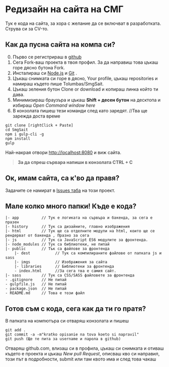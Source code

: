 # Редизайн на сайта на СМГ

Тук е кода на сайта, за хора с желание да се включват в разработката. Струва си за CV-то.

## Как да пусна сайта на компа си?

0. Първо се регистрираш в [github](https://github.com/join?source=header-home)
1. Сега Fork-ваш проекта в твоя профил. За да направиш това цъкаш горе дясно бутона Fork.
2. Инсталираш си [Node.js](https://nodejs.org/en/) и [Git](https://git-scm.com/) .
3. Цъкаш снимката си горе в дясно, Your profile, цъкаш repositories и намираш където пише Tolumbas/SmgSait.
4. Цъкаш зеления бутон Clone or download и копираш линка който ти дава.
5. Минимизираш браузъра и цъкаш **Shift + десен бутон** на десктопа и избираш *Open Command window here*
6. В конзолата пишеш тези команди след като заредят. //Тва ще зарежда доста време
```
git clone [rightClick + Paste]
cd SmgSait
npm i gulp-cli -g
npm install
gulp
```
Най-накрая отвори [http://localhost:8080](http://localhost:8080) и виж сайта.
> **За да спреш сървара напиши в конзолата __CTRL + C__**

## Ок, имам сайта, са к'во да правя?
Задачите се намират в [Issues таба](https://github.com/Tolumbas/SmgSait/issues) на този проект. 

## Мале колко много папки! Къде е кода?
```
|- app          // Тук е логиката на сървъра и бакенда, за сега е празен
|- history      // Тук са дизайните, главно изображения 
|- html         // Тук ще са отделните модули на html, които ще се рендерват от бакенда , Празно за сега
|- js           // Тук са JavaScript ES6 модулите за фронтенда. 
|- node_modules // Тук са библиотеки, не пипай 
|- public       // Тък са файлове за фронтенда
    |- dest           // Тук са компилираните файлове от папката js и sass
    |- imgs           // Изображения за сайта 
    |- libraries      // Библиотеки за фронтенда
    - index.html      //За сега тва е самия сайт.
|- sass         // Тук са CSS/SASS файловете за фронтенда 
- .gitignore    // Не пипай
- gulpfile.js   // Не пипай
- package.json  // Не пипай
- README.md     // Това е този файл
```
## Готов съм с кода, сега как да ти го пратя?
В папката на компютъра си отваряш конзолата и пишеш
```
git add .
git commit -a -m"kratko opisanie na tova koeto si napravil"
git push (Ще те пита за username и парола в github)
```
Отваряш github.com, влизаш си в профила, цъкаш си снимката и отиваш където е проекта и цъкаш *New pull Request*, описваш кво си
направил, този път в подробности, submit или там квото има и след това чакаш
